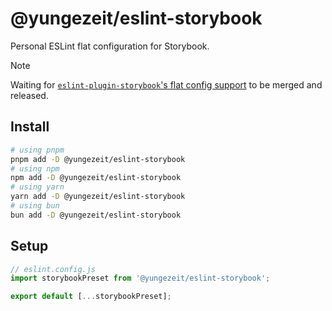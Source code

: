 # @yungezeit/eslint-storybook

Personal ESLint flat configuration for Storybook.

> [!NOTE]
> Waiting for [`eslint-plugin-storybook`'s flat config support](https://github.com/storybookjs/eslint-plugin-storybook/pull/156) to be merged and released.

## Install

```bash
# using pnpm
pnpm add -D @yungezeit/eslint-storybook
# using npm
npm add -D @yungezeit/eslint-storybook
# using yarn
yarn add -D @yungezeit/eslint-storybook
# using bun
bun add -D @yungezeit/eslint-storybook
```

## Setup

```js
// eslint.config.js
import storybookPreset from '@yungezeit/eslint-storybook';

export default [...storybookPreset];
```